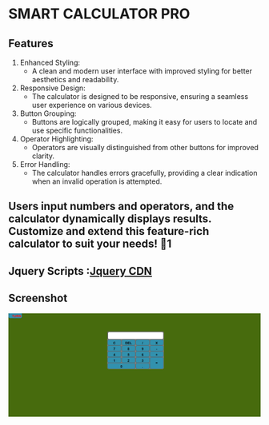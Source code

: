 # SMART CALCULATOR PRO
## Features
1. Enhanced Styling: 
    -  A clean and modern user interface with improved styling for better aesthetics and readability.
2. Responsive Design: 
   -   The calculator is designed to be responsive, ensuring a seamless user experience on various devices.
3. Button Grouping: 
     - Buttons are logically grouped, making it easy for users to locate and use specific functionalities.
4. Operator Highlighting:
    - Operators are visually distinguished from other buttons for improved clarity.
5. Error Handling:
   - The calculator handles errors gracefully, providing a clear indication when an invalid operation is attempted.
## Users input numbers and operators, and the calculator dynamically displays results. Customize and extend this feature-rich calculator to suit your needs! 🌟1

## Jquery Scripts :[Jquery CDN](https://releases.jquery.com/)

## Screenshot
![Calculator](/calculator.png)